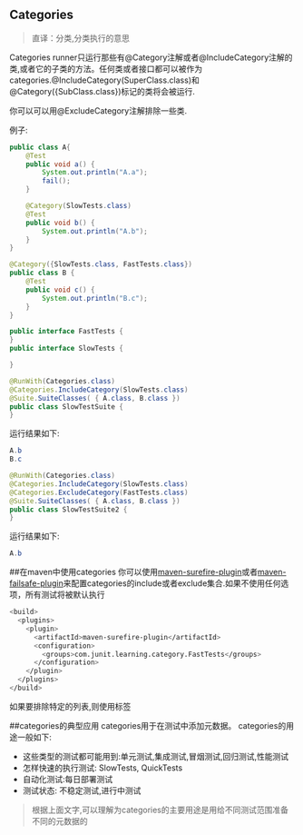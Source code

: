 Categories
------
>直译：分类,分类执行的意思

Categories runner只运行那些有@Category注解或者@IncludeCategory注解的类,或者它的子类的方法。任何类或者接口都可以被作为categories.@IncludeCategory(SuperClass.class)和@Category({SubClass.class})标记的类将会被运行.

你可以可以用@ExcludeCategory注解排除一些类.

例子:
```java
public class A{
    @Test
    public void a() {
        System.out.println("A.a");
        fail();
    }

    @Category(SlowTests.class)
    @Test
    public void b() {
        System.out.println("A.b");
    }
}
```
```java
@Category({SlowTests.class, FastTests.class})
public class B {
    @Test
    public void c() {
        System.out.println("B.c");
    }
}
```
```java
public interface FastTests {
}
public interface SlowTests {

}
```
```java
@RunWith(Categories.class)
@Categories.IncludeCategory(SlowTests.class)
@Suite.SuiteClasses( { A.class, B.class })
public class SlowTestSuite {
}
```
运行结果如下:
```java
A.b
B.c
```

```java
@RunWith(Categories.class)
@Categories.IncludeCategory(SlowTests.class)
@Categories.ExcludeCategory(FastTests.class)
@Suite.SuiteClasses( { A.class, B.class })
public class SlowTestSuite2 {
}
```
运行结果如下:
```java
A.b
```


##在maven中使用categories
你可以使用[maven-surefire-plugin](http://maven.apache.org/surefire/maven-surefire-plugin/examples/junit.html)或者[maven-failsafe-plugin](http://maven.apache.org/surefire/maven-failsafe-plugin/examples/junit.html)来配置categories的include或者exclude集合.如果不使用任何选项，所有测试将被默认执行
```bash
<build>
  <plugins>
    <plugin>
      <artifactId>maven-surefire-plugin</artifactId>
      <configuration>
        <groups>com.junit.learning.category.FastTests</groups>
      </configuration>
    </plugin>
  </plugins>
</build>
```
如果要排除特定的列表,则使用<excludedGroups/>标签

##categories的典型应用
categories用于在测试中添加元数据。
categories的用途一般如下:
- 这些类型的测试都可能用到:单元测试,集成测试,冒烟测试,回归测试,性能测试
- 怎样快速的执行测试: SlowTests, QuickTests
- 自动化测试:每日部署测试
- 测试状态: 不稳定测试,进行中测试

> 根据上面文字,可以理解为categories的主要用途是用给不同测试范围准备不同的元数据的
